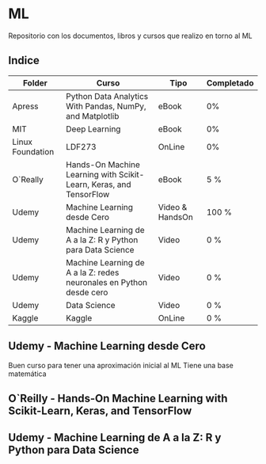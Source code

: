 # ML

Repositorio con los documentos, libros y cursos que realizo en torno al ML

## Indice

| Folder| Curso|Tipo|Completado|
|---|---|---|---|
|Apress|Python Data Analytics With Pandas, NumPy, and Matplotlib|eBook|0%|
|MIT|Deep Learning|eBook|0%|
|Linux Foundation|LDF273|OnLine|0%|
|O`Really|Hands-On Machine Learning with Scikit-Learn, Keras, and TensorFlow| eBook|5 %|
|Udemy|Machine Learning desde Cero|Video & HandsOn|100 %|
|Udemy|Machine Learning de A a la Z: R y Python para Data Science| Video|0 %|
|Udemy|Machine Learning de A a la Z: redes neuronales en Python desde cero| Video| 0 %|
|Udemy|Data Science| Video| 0 %|
|Kaggle|Kaggle|OnLine|0 %|

## Udemy - Machine Learning desde Cero
Buen curso para tener una aproximación inicial al ML
Tiene una base matemática 


## O`Reilly - Hands-On Machine Learning with Scikit-Learn, Keras, and TensorFlow



## Udemy - Machine Learning de A a la Z: R y Python para Data Science

